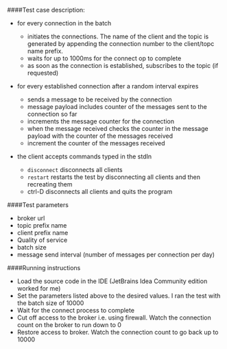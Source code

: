 ####Test case description:
 
 * for every connection in the batch
   - initiates the connections. The name of the client and the topic is generated by appending the connection number to the client/topc name prefix.
   - waits for up to 1000ms for the connect op to complete
   - as soon as the connection is established, subscribes to the topic (if requested)

 * for every established connection after a random interval expires
   - sends a message to be received by the connection
   - message payload includes counter of the messages sent to the connection so far
   - increments the message counter for the connection
   - when the message received checks the counter in the message payload with the counter of the messages received 
   - increment the counter of the messages received
 
 * the client accepts commands typed in the stdIn
   - `disconnect` disconnects all clients
   - `restart` restarts the test by disconnecting all clients and then recreating them
   - ctrl-D disconnects all clients and quits the program

####Test parameters
 * broker url
 * topic prefix name
 * client prefix name
 * Quality of service
 * batch size
 * message send interval (number of messages per connection per day)

####Running instructions
 * Load the source code in the IDE (JetBrains Idea Community edition worked for me)
 * Set the parameters listed above to the desired values. I ran the test with the batch size of 10000
 * Wait for the connect process to complete
 * Cut off access to the broker i.e. using firewall. Watch the connection count on the broker to run down to 0
 * Restore access to broker. Watch the connection count to go back up to 10000

